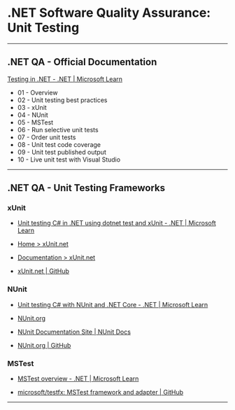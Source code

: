 # .NET Software Quality Assurance: Unit Testing

---

## .NET QA - Official Documentation

[Testing in .NET - .NET | Microsoft Learn](https://learn.microsoft.com/en-us/dotnet/core/testing/)

* 01 - Overview
* 02 - Unit testing best practices
* 03 - xUnit
* 04 - NUnit
* 05 - MSTest
* 06 - Run selective unit tests
* 07 - Order unit tests
* 08 - Unit test code coverage
* 09 - Unit test published output
* 10 - Live unit test with Visual Studio

---

## .NET QA - Unit Testing Frameworks

### xUnit

* [Unit testing C# in .NET using dotnet test and xUnit - .NET | Microsoft Learn](https://learn.microsoft.com/en-us/dotnet/core/testing/unit-testing-with-dotnet-test)

* [Home > xUnit.net](https://xunit.net/)

* [Documentation > xUnit.net](https://xunit.net/#documentation)

* [xUnit.net | GitHub](https://github.com/xunit)

### NUnit

* [Unit testing C# with NUnit and .NET Core - .NET | Microsoft Learn](https://learn.microsoft.com/en-us/dotnet/core/testing/unit-testing-with-nunit)

* [NUnit.org](https://nunit.org/index.html)

* [NUnit Documentation Site | NUnit Docs](https://docs.nunit.org/index.html)

* [NUnit.org | GitHub](https://github.com/nunit)

### MSTest

* [MSTest overview - .NET | Microsoft Learn](https://learn.microsoft.com/en-us/dotnet/core/testing/unit-testing-mstest-intro)

* [microsoft/testfx: MSTest framework and adapter | GitHub](https://github.com/microsoft/testfx)

---
